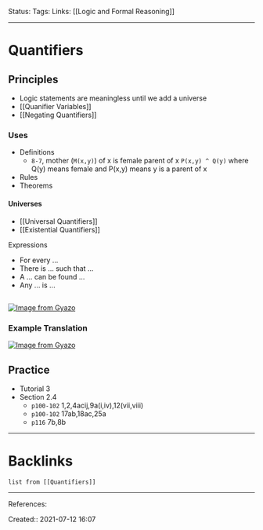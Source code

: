 Status: 
Tags: 
Links: [[Logic and Formal Reasoning]]
___
# Quantifiers
## Principles
- Logic statements are meaningless until we add a universe 
- [[Quanifier Variables]]
- [[Negating Quantifiers]]
### Uses
- Definitions
	- `8-7`, mother (`M(x,y)`) of x is female parent of x `P(x,y) ^ Q(y)` where Q(y) means female and P(x,y) means y is a parent of x
- Rules
- Theorems
#### Universes
- [[Universal Quantifiers]]
- [[Existential Quantifiers]]

Expressions
- For every ...
- There is ... such that ...
- A ... can be found ...
- Any ... is ...
##
[![Image from Gyazo](https://i.gyazo.com/796308719fc322acf4cbd4ea2bb2a3ee.png)](https://gyazo.com/796308719fc322acf4cbd4ea2bb2a3ee)
### Example Translation
[![Image from Gyazo](https://i.gyazo.com/a39862cf5fccfb38200e7b0f94c033fa.png)](https://gyazo.com/a39862cf5fccfb38200e7b0f94c033fa)
## Practice
- Tutorial 3
- Section 2.4
	- `p100-102` 1,2,4acij,9a(i,iv),12(vii,viii) 
	- `p100-102` 17ab,18ac,25a
	- `p116` 7b,8b
___
# Backlinks
```dataview
list from [[Quantifiers]]
```
___
References: 

Created:: 2021-07-12 16:07
